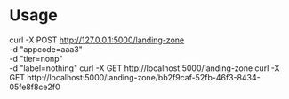 # Usage

curl -X POST http://127.0.0.1:5000/landing-zone \
     -d "appcode=aaa3" \
     -d "tier=nonp" \
     -d "label=nothing"
curl -X GET http://localhost:5000/landing-zone
curl -X GET http://localhost:5000/landing-zone/bb2f9caf-52fb-46f3-8434-05fe8f8ce2f0
